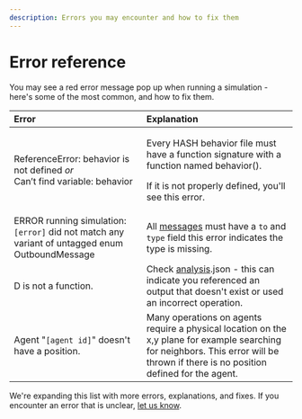 ```yaml
---
description: Errors you may encounter and how to fix them
---
```


# Error reference

You may see a red error message pop up when running a simulation - here's some of the most common, and how to fix them.

<table>
  <thead>
    <tr>
      <th style="text-align:left">Error</th>
      <th style="text-align:left">Explanation</th>
    </tr>
  </thead>
  <tbody>
    <tr>
      <td style="text-align:left">ReferenceError: behavior is not defined <em>or</em>
        <br />Can&#x2019;t find variable: behavior</td>
      <td style="text-align:left">
        <p>Every HASH behavior file must have a function signature with a function
          named behavior().</p>
        <p>If it is not properly defined, you&apos;ll see this error.</p>
      </td>
    </tr>
    <tr>
      <td style="text-align:left">ERROR running simulation: <code>[error]</code> did not match any variant
        of untagged enum OutboundMessage</td>
      <td style="text-align:left">All <a href="../../creating-simulations/agent-messages/">messages</a> must
        have a <code>to</code> and <code>type</code> field this error indicates the
        type is missing.</td>
    </tr>
    <tr>
      <td style="text-align:left">D is not a function.</td>
      <td style="text-align:left">Check <a href="../../creating-simulations/views/analysis/">analysis</a>.json
        - this can indicate you referenced an output that doesn&apos;t exist or
        used an incorrect operation.</td>
    </tr>
    <tr>
      <td style="text-align:left">Agent &quot;<code>[agent id]</code>&quot; doesn&apos;t have a position.</td>
      <td
      style="text-align:left">Many operations on agents require a physical location on the x,y plane
        for example searching for neighbors. This error will be thrown if there
        is no position defined for the agent.</td>
    </tr>
  </tbody>
</table>

We're expanding this list with more errors, explanations, and fixes. If you encounter an error that is unclear, [let us know](https://hashpublic.slack.com/archives/C0151PYN1T4).

